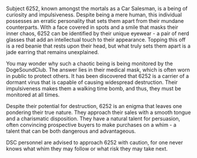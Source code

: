 Subject 6252, known amongst the mortals as a Car Salesman, is a being of curiosity and impulsiveness. Despite being a mere human, this individual possesses an erratic personality that sets them apart from their mundane counterparts. With a face covered in spots and a smile that masks their inner chaos, 6252 can be identified by their unique eyewear - a pair of nerd glasses that add an intellectual touch to their appearance. Topping this off is a red beanie that rests upon their head, but what truly sets them apart is a jade earring that remains unexplained.

You may wonder why such a chaotic being is being monitored by the DogeSoundClub. The answer lies in their medical mask, which is often worn in public to protect others. It has been discovered that 6252 is a carrier of a dormant virus that is capable of causing widespread destruction. Their impulsiveness makes them a walking time bomb, and thus, they must be monitored at all times.

Despite their potential for destruction, 6252 is an enigma that leaves one pondering their true nature. They approach their sales with a smooth tongue and a charismatic disposition. They have a natural talent for persuasion, often convincing prospective buyers to make purchases on a whim - a talent that can be both dangerous and advantageous.

DSC personnel are advised to approach 6252 with caution, for one never knows what whim they may follow or what risk they may take next.